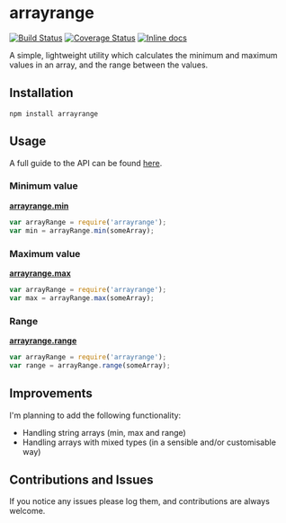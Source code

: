 # arrayrange

[![Build Status](https://travis-ci.org/bense4ger/arrayrange.svg?branch=master)](https://travis-ci.org/bense4ger/arrayrange) [![Coverage Status](https://coveralls.io/repos/bense4ger/arrayrange/badge.svg?branch=master&service=github)](https://coveralls.io/github/bense4ger/arrayrange?branch=master) [![Inline docs](http://inch-ci.org/github/bense4ger/arrayrange.svg?branch=master)](http://inch-ci.org/github/bense4ger/arrayrange)

A simple, lightweight utility which calculates the minimum and maximum values in an array, and the range between the values.

## Installation
```
npm install arrayrange
```

## Usage

A full guide to the API can be found [here](docs/api.md).

### Minimum value
[**arrayrange.min**](docs/api.md#minarray--number)
```javascript
var arrayRange = require('arrayrange');
var min = arrayRange.min(someArray);
```

### Maximum value
[**arrayrange.max**](docs/api.md#maxarray--number)
```javascript
var arrayRange = require('arrayrange');
var max = arrayRange.max(someArray);
```

### Range
[**arrayrange.range**](docs/api.md#rangearray--number)
```javascript
var arrayRange = require('arrayrange');
var range = arrayRange.range(someArray);
```

## Improvements

I'm planning to add the following functionality:
* Handling string arrays (min, max and range)
* Handling arrays with mixed types (in a sensible and/or customisable way)

## Contributions and Issues

If you notice any issues please log them, and contributions are always welcome.
